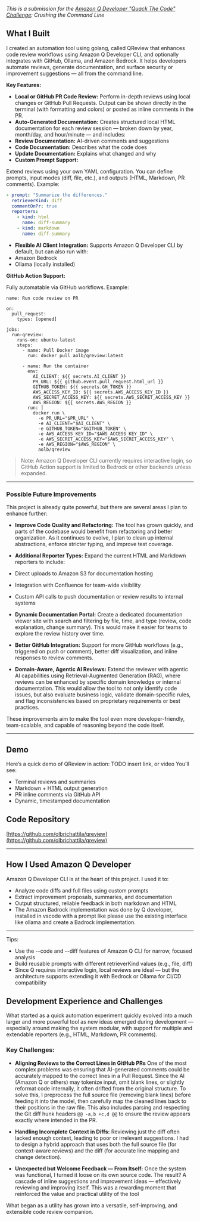 *This is a submission for the [Amazon Q Developer "Quack The Code" Challenge](https://dev.to/challenges/aws-amazon-q-v2025-04-30): Crushing the Command Line*

## What I Built
I created an automation tool using golang, called QReview that enhances code review workflows using Amazon Q Developer CLI, and optionally integrates with GitHub, Ollama, and Amazon Bedrock. It helps developers automate reviews, generate documentation, and surface security or improvement suggestions — all from the command line.

**Key Features:**

- **Local or GitHub PR Code Review:**
Perform in-depth reviews using local changes or GitHub Pull Requests. Output can be shown directly in the terminal (with formatting and colors) or posted as inline comments in the PR.
- **Auto-Generated Documentation:**
Creates structured local HTML documentation for each review session — broken down by year, month/day, and hour/minute — and includes:
- **Review Documentation:** AI-driven comments and suggestions
- **Code Documentation:** Describes what the code does
- **Update Documentation:** Explains what changed and why
- **Custom Prompt Support:**

Extend reviews using your own YAML configuration. You can define prompts, input modes (diff, file, etc.), and outputs (HTML, Markdown, PR comments). Example:
```yaml
- prompt: "Summarize the differences."
  retrieverKind: diff
  commentOnPr: true
  reporters:
    - kind: html
      name: diff-summary
    - kind: markdown
      name: diff-summary
```

- **Flexible AI Client Integration:**
Supports Amazon Q Developer CLI by default, but can also run with:
- Amazon Bedrock
- Ollama (locally installed)


**GitHub Action Support:**

Fully automatable via GitHub workflows. Example:
```
name: Run code review on PR

on:
  pull_request:
    types: [opened]

jobs:
  run-qreview:
    runs-on: ubuntu-latest
    steps:
      - name: Pull Docker image
        run: docker pull aolb/qreview:latest

      - name: Run the container
        env:
          AI_CLIENT: ${{ secrets.AI_CLIENT }}
          PR_URL: ${{ github.event.pull_request.html_url }}
          GITHUB_TOKEN: ${{ secrets.GH_TOKEN }}
          AWS_ACCESS_KEY_ID: ${{ secrets.AWS_ACCESS_KEY_ID }}
          AWS_SECRET_ACCESS_KEY: ${{ secrets.AWS_SECRET_ACCESS_KEY }}
          AWS_REGION: ${{ secrets.AWS_REGION }}
        run: |
          docker run \
            -e PR_URL="$PR_URL" \
            -e AI_CLIENT="$AI_CLIENT" \
            -e GITHUB_TOKEN="$GITHUB_TOKEN" \
            -e AWS_ACCESS_KEY_ID="$AWS_ACCESS_KEY_ID" \
            -e AWS_SECRET_ACCESS_KEY="$AWS_SECRET_ACCESS_KEY" \
            -e AWS_REGION="$AWS_REGION" \
            aolb/qreview
```
> Note: Amazon Q Developer CLI currently requires interactive login, so GitHub Action support is limited to Bedrock or other backends unless expanded.

---

### Possible Future Improvements
This project is already quite powerful, but there are several areas I plan to enhance further:

- **Improve Code Quality and Refactoring:**
The tool has grown quickly, and parts of the codebase would benefit from refactoring and better organization. As it continues to evolve, I plan to clean up internal abstractions, enforce stricter typing, and improve test coverage.

- **Additional Reporter Types:**
Expand the current HTML and Markdown reporters to include:

- Direct uploads to Amazon S3 for documentation hosting
- Integration with Confluence for team-wide visibility
- Custom API calls to push documentation or review results to internal systems

- **Dynamic Documentation Portal:**
Create a dedicated documentation viewer site with search and filtering by file, time, and type (review, code explanation, change summary). This would make it easier for teams to explore the review history over time.

- **Better GitHub Integration:**
Support for more GitHub workflows (e.g., triggered on push or comment), better diff visualization, and inline responses to review comments.


- **Domain-Aware, Agentic AI Reviews:**
Extend the reviewer with agentic AI capabilities using Retrieval-Augmented Generation (RAG), where reviews can be enhanced by specific domain knowledge or internal documentation. This would allow the tool to not only identify code issues, but also evaluate business logic, validate domain-specific rules, and flag inconsistencies based on proprietary requirements or best practices.

These improvements aim to make the tool even more developer-friendly, team-scalable, and capable of reasoning beyond the code itself.

---

## Demo
Here’s a quick demo of QReview in action:
TODO insert link, or video
You’ll see:

- Terminal reviews and summaries
- Markdown + HTML output generation
- PR inline comments via GitHub API
- Dynamic, timestamped documentation

## Code Repository
[https://github.com/olbrichattila/qreview](https://github.com/olbrichattila/qreview)

---

## How I Used Amazon Q Developer
Amazon Q Developer CLI is at the heart of this project. I used it to:
- Analyze code diffs and full files using custom prompts
- Extract improvement proposals, summaries, and documentation
- Output structured, reliable feedback in both markdown and HTML
- The Amazon Badrock implementation was done by Q developer, installed in vscode with a prompt like please use the existing interface like ollama and create a Badrock implementation.

---

Tips:
- Use the --code and --diff features of Amazon Q CLI for narrow, focused analysis
- Build reusable prompts with different retrieverKind values (e.g., file, diff)
- Since Q requires interactive login, local reviews are ideal — but the architecture supports extending it with Bedrock or Ollama for CI/CD compatibility

## Development Experience and Challenges
What started as a quick automation experiment quickly evolved into a much larger and more powerful tool as new ideas emerged during development — especially around making the system modular, with support for multiple and extendable reporters (e.g., HTML, Markdown, PR comments).

### Key Challenges:
- **Aligning Reviews to the Correct Lines in GitHub PRs**
One of the most complex problems was ensuring that AI-generated comments could be accurately mapped to the correct lines in a Pull Request. Since the AI (Amazon Q or others) may tokenize input, omit blank lines, or slightly reformat code internally, it often drifted from the original structure.
To solve this, I preprocess the full source file (removing blank lines) before feeding it into the model, then carefully map the cleaned lines back to their positions in the raw file. This also includes parsing and respecting the Git diff hunk headers `@@ -a,b +c,d @@` to ensure the review appears exactly where intended in the PR.

- **Handling Incomplete Context in Diffs:**
Reviewing just the diff often lacked enough context, leading to poor or irrelevant suggestions. I had to design a hybrid approach that uses both the full source file (for context-aware reviews) and the diff (for accurate line mapping and change detection).

- **Unexpected but Welcome Feedback — From Itself:**
Once the system was functional, I turned it loose on its own source code. The result? A cascade of inline suggestions and improvement ideas — effectively reviewing and improving itself. This was a rewarding moment that reinforced the value and practical utility of the tool

What began as a utility has grown into a versatile, self-improving, and extensible code review companion.
